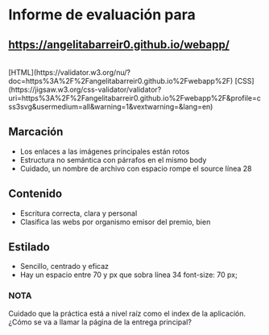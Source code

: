 # Informe de evaluación para<br/>
## https://angelitabarreir0.github.io/webapp/
<br/>
[HTML](https://validator.w3.org/nu/?doc=https%3A%2F%2Fangelitabarreir0.github.io%2Fwebapp%2F)
[CSS](https://jigsaw.w3.org/css-validator/validator?uri=https%3A%2F%2Fangelitabarreir0.github.io%2Fwebapp%2F&profile=css3svg&usermedium=all&warning=1&vextwarning=&lang=en)

## Marcación
- Los enlaces a las imágenes principales están rotos
- Estructura no semántica con párrafos en el mismo body
- Cuidado, un nombre de archivo con espacio rompe el source línea 28

## Contenido
- Escritura correcta, clara y personal
- Clasifica las webs por organismo emisor del premio, bien
  
## Estilado
- Sencillo, centrado y eficaz
- Hay un espacio entre 70 y px que sobra línea 34 font-size: 70 px;

### NOTA
Cuidado que la práctica está a nivel raíz como el index de la aplicación.
¿Cómo se va a llamar la página de la entrega principal?
